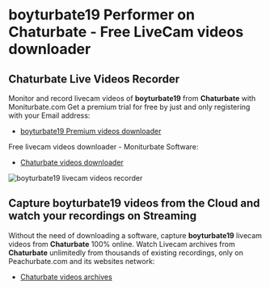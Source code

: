# boyturbate19 Performer on Chaturbate - Free LiveCam videos downloader

## Chaturbate Live Videos Recorder

Monitor and record livecam videos of **boyturbate19** from **Chaturbate** with Moniturbate.com
Get a premium trial for free by just and only registering with your Email address:
* [boyturbate19 Premium videos downloader](https://moniturbate.com/request-demo-licence-key.html)

Free livecam videos downloader - Moniturbate Software:
* [Chaturbate videos downloader](https://moniturbate.com/moniturbate-download-software.html)

![boyturbate19 livecam videos recorder](https://peachurnet.com/templates/moniturbate-software.png)


## Capture boyturbate19 videos from the Cloud and watch your recordings on Streaming

Without the need of downloading a software, capture **boyturbate19** livecam videos from **Chaturbate** 100% online.
Watch Livecam archives from **Chaturbate** unlimitedly from thousands of existing recordings, only on Peachurbate.com and its websites network:
* [Chaturbate videos archives](https://peachurnet.com/)